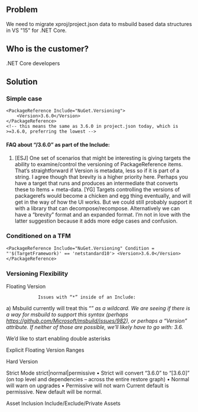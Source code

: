 ## Problem
We need to migrate xproj/project.json data to msbuild based data structures in VS "15" for .NET Core.

## Who is the customer?
.NET Core developers

## Solution
### Simple case
    <PackageReference Include="NuGet.Versioning">
        <Version>3.6.0</Version>
    </PackageReference>
    <!-- this means the same as 3.6.0 in project.json today, which is >=3.6.0, preferring the lowest -->

#### FAQ about “/3.6.0” as part of the Include:
1. [ESJ] One set of scenarios that might be interesting is giving targets the ability to examine/control the versioning of PackageReference items.  That’s straightforward if Version is metadata, less so if it is part of a string.  I agree though that brevity is a higher priority here.  Perhaps you have a target that runs and produces an intermediate that converts these to Items + meta-data.
[YG] 
Targets controlling the versions of packagerefs would become a chicken and egg thing eventually, and will get in the way of how the UI works. But we could still probably support it with a library that can decompose/recompose. Alternatively we can have a “brevity” format and an expanded format. I’m not in love with the latter suggestion because it adds more edge cases and confusion.

### Conditioned on a TFM
`<PackageReference Include="NuGet.Versioning" Condition = "'$(TargetFramework)' == 'netstandard10'>
  <Version>3.6.0</Version>
</PackageReference>`

### Versioning Flexibility
Floating Version
<PackageReference Include="NuGet.Versioning/3.6.*" />
<PackageReference Include="NuGet.Versioning/3.6.0-beta*" />

                Issues with “*” inside of an Include:
a)	Msbuild currently will treat this “*” as a wildcard. We are seeing if there is a way for msbuild to support this syntax (perhaps https://github.com/Microsoft/msbuild/issues/982), or perhaps a “Version” attribute. If neither of those are possible, we’ll likely have to go with:
<PackageReference Include="NuGet.Versioning">
                <Version>3.6.*</Version>
</PackageReference>

We’d like to start enabling double asterisks
<PackageReference Include="NuGet.Versioning/3.6.*-beta*" />

Explicit Floating Version Ranges
<PackageReference Include="NuGet.Versioning/[3.6.0-3.7.0)" />

Hard Version
<PackageReference Include="NuGet.Versioning/[3.6.0]" />

Strict Mode
<PackageReferenceMode>strict|normal|permissive</PackageReferenceMode>
•	Strict will convert “3.6.0” to “[3.6.0]” (on top level and dependencies – across the entire restore graph)
•	Normal will warn on upgrades
•	Permissive will not warn
Current default is permissive. New default will be normal.

Asset Inclusion
Include/Exclude/Private Assets
<!-- below are the default values for these 3 settings, consistent with project.json today 
<PackageReference Include="NuGet.Versioning/3.6.0">
                <IncludeAssets>all</IncludeAssets>
                <ExcludeAssets>none</ExcludeAssets>
                <PrivateAssets>contentfiles,analyzers,build</PrivateAssets>
</PackageReference>

                IncludeAssets – These assets should be consumed
                ExcludeAssets – The opposite of include
                PrivateAssets – Consume but do not flow to the next project
                [Note: PrivateAssets is a new term for XProj/Project.json’s SuppressParent – we are open to other name suggestions, but we believe this is an improvement.]


All three of these can include any of the following values:
•	Compile – are the contents of the lib folder available to compile against
•	Runtime – are the contents of the runtime folder distributed
•	ContentFiles – are the contents of the contentfiles folder used
•	Build – do the props/targets in the build folder get used
•	Analyzers – do the analyzers get used

Or, instead:
•	None – none of those things get used
•	All – all of those things get used.

Type=Platform
We’ll be talking with CLI folks about making the need for this to go away

Type=Build
If we are able to get rid of the need for type=platform, we’d like to make type=build as simple as:
<PackageReference Include="NuGet.Versioning/3.6.0">
                <PrivateAssets>all</PrivateAssets>
</PackageReference>            
Coming soon
Potential addition of package control:
•	Hash
•	PublicKey
•	Signature
•	FeedName
•	FeedUrl

PackageReference and ProjectReference Duality
There should be a transformation between ProjectReference and PackageReference that keeps the result of the build identical.
Visual Studio, and other tools, could provide a feature to switch between those 2 modes for a project/package.

As such:
1)	metadata from PackageReferences may be needed to be respected on ProjectReference. IncludeAssets, ExcludeAssets and PrivateAssets will also be specifiable ProjectReference.
2)	FrameworkReferences, ProjectReferences or PackageReferences should flow transitively.
